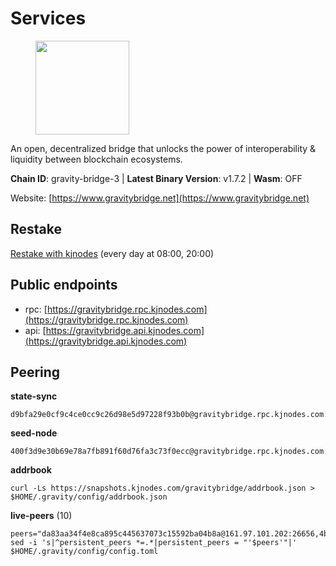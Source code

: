 # Services

<figure><img src="https://raw.githubusercontent.com/kj89/testnet_manuals/main/pingpub/logos/gravitybridge.png" width="150" alt=""><figcaption></figcaption></figure>

An open, decentralized bridge that unlocks the power of  interoperability & liquidity between blockchain ecosystems.

**Chain ID**: gravity-bridge-3 | **Latest Binary Version**: v1.7.2 | **Wasm**: OFF

Website: [https://www.gravitybridge.net](https://www.gravitybridge.net)

## Restake

[Restake with kjnodes](https://restake.app/gravitybridge/gravityvaloper1nw3uavthnjwsgrrjzav2wdg9m0pw7k4fc7hvlz) (every day at 08:00, 20:00)
## Public endpoints

* rpc: [https://gravitybridge.rpc.kjnodes.com](https://gravitybridge.rpc.kjnodes.com)
* api: [https://gravitybridge.api.kjnodes.com](https://gravitybridge.api.kjnodes.com)

## Peering

**state-sync**

```
d9bfa29e0cf9c4ce0cc9c26d98e5d97228f93b0b@gravitybridge.rpc.kjnodes.com:26656
```

**seed-node**

```
400f3d9e30b69e78a7fb891f60d76fa3c73f0ecc@gravitybridge.rpc.kjnodes.com:26659
```

**addrbook**
```
curl -Ls https://snapshots.kjnodes.com/gravitybridge/addrbook.json > $HOME/.gravity/config/addrbook.json
```

**live-peers** (10)
```
peers="da83aa34f4e8ca895c445637073c15592ba04b8a@161.97.101.202:26656,4bebde6a1b2907bd3cc167d2802b909770cbfda1@137.184.197.230:26656,5568cb9d7585c9b9d8b1685510c3ce6d2a465e8c@15.235.44.50:26656,e940c7788dfbf02030d0838fb3dc9cdb21cf5832@66.94.112.81:26656,d9bfa29e0cf9c4ce0cc9c26d98e5d97228f93b0b@65.109.88.38:26656,cc01880390b84a5ad31c9fa471748eb5a7565ee4@35.243.229.224:26656,ef05d5aca4398f4b217b9bbf08729a1338c67eeb@142.132.193.186:36656,1f43c723cb26092e20263905cbd71609d87a9c00@172.104.202.149:26656,b2608e51a520866a91637ca3b354903bc5b46bfa@137.184.214.71:26656,373803026c47e18b718283921662b85cf0fbc695@47.52.111.198:25656"
sed -i 's|^persistent_peers *=.*|persistent_peers = "'$peers'"|' $HOME/.gravity/config/config.toml
```
